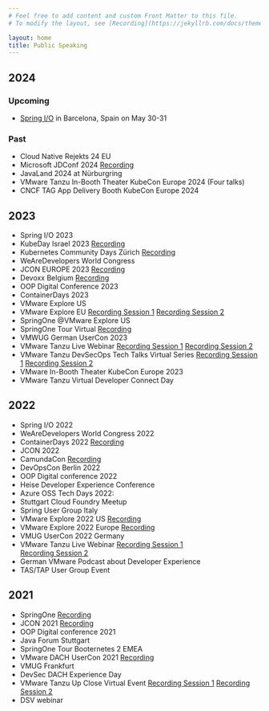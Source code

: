 ```yaml
---
# Feel free to add content and custom Front Matter to this file.
# To modify the layout, see [Recording](https://jekyllrb.com/docs/themes/#overriding-theme-defaults

layout: home
title: Public Speaking
---
```


## 2024
### Upcoming
- [Spring I/O](https://2024.springio.net/) in Barcelona, Spain on May 30-31

### Past
- Cloud Native Rejekts 24 EU
- Microsoft JDConf 2024
  [Recording](https://www.youtube.com/watch?v=ZQ1Dr1v363Y)
- JavaLand 2024 at Nürburgring
- VMware Tanzu In-Booth Theater KubeCon Europe 2024 (Four talks)
- CNCF TAG App Delivery Booth KubeCon Europe 2024

## 2023
- Spring I/O 2023
- KubeDay Israel 2023
  [Recording](https://www.youtube.com/watch?v=WvgPeawd0tI)
- Kubernetes Community Days Zürich
  [Recording](https://www.youtube.com/watch?v=CwoViX_5LPM)
- WeAreDevelopers World Congress
- JCON EUROPE 2023
  [Recording](https://www.youtube.com/watch?v=B3CiGWASRtg)
- Devoxx Belgium
  [Recording](https://www.youtube.com/watch?v=DoRaHXv3C78)
- OOP Digital Conference 2023
- ContainerDays 2023
- VMware Explore US
- VMware Explore EU
  [Recording Session 1](https://www.vmware.com/explore/video-library/video-landing.html?sessionid=1686648153210001RS4D&videoId=6340661294112)
  [Recording Session 2](https://www.vmware.com/explore/video-library/video-landing.html?sessionid=1682147467337001aFoW&videoId=6340861595112)
- SpringOne @VMware Explore US
- SpringOne Tour Virtual 
  [Recording](https://www.youtube.com/watch?v=rDneUL1Cn_Q)
- VMWUG German UserCon 2023
- VMware Tanzu Live Webinar
  [Recording Session 1](https://tanzu.vmware.com/content/webinars/feb-16-what-s-new-with-vmware-tanzu-application-platform)
  [Recording Session 2](https://tanzu.vmware.com/content/webinars/feb-16-emea-whats-new-with-vmware-tanzu-application-platform)
- VMware Tanzu DevSecOps Tech Talks Virtual Series
  [Recording Session 1](https://www.brighttalk.com/webcast/14883/575776)
  [Recording Session 2](https://www.brighttalk.com/webcast/14883/576436)
- VMware In-Booth Theater KubeCon Europe 2023
- VMware Tanzu Virtual Developer Connect Day

## 2022
- Spring I/O 2022
- WeAreDevelopers World Congress 2022
- ContainerDays 2022
  [Recording](https://www.youtube.com/watch?v=j66He9-YdQE&t=1803s)
- JCON 2022
- CamundaCon
  [Recording](https://page.camunda.com/camundacon-2022-vmware)
- DevOpsCon Berlin 2022
- OOP Digital conference 2022
- Heise Developer Experience Conference
- Azure OSS Tech Days 2022:
- Stuttgart Cloud Foundry Meetup
- Spring User Group Italy
- VMware Explore 2022 US
  [Recording](https://www.vmware.com/explore/video-library/video-landing.html?sessionid=16571439114110010hgO&videoId=6311751557112) 
- VMware Explore 2022 Europe
  [Recording](https://www.vmware.com/explore/video-library/video-landing.html?sessionid=1655951650925001w0Jt&videoId=6315160136112)
- VMUG UserCon 2022 Germany
- VMware Tanzu Live Webinar
  [Recording Session 1](https://tanzu.vmware.com/content/webinars/nov-29-modern-app-architectures-with-spring-and-vmware-tanzu-application-platform)  
  [Recording Session 2](https://tanzu.vmware.com/content/webinars/nov-3-emea-modern-app-architectures-with-spring-and-vmware-tanzu-application-platform)
- German VMware Podcast about Developer Experience
- TAS/TAP User Group Event

## 2021
- SpringOne
  [Recording](https://www.youtube.com/watch?v=41mR0ZDKhKw)
- JCON 2021
  [Recording](https://www.youtube.com/watch?v=1eOCOJF7OjQ)
- OOP Digital conference 2021
- Java Forum Stuttgart
- SpringOne Tour Booternetes 2 EMEA 
- VMware DACH UserCon 2021
  [Recording](https://www.youtube.com/watch?v=6NQvuIdWY3I)
- VMUG Frankfurt
- DevSec DACH Experience Day
- VMware Tanzu Up Close Virtual Event
  [Recording Session 1](https://www.youtube.com/watch?v=iADEQTxzthk)
  [Recording Session 2](https://www.youtube.com/watch?v=pkrVDk4LUyM)
- DSV webinar
